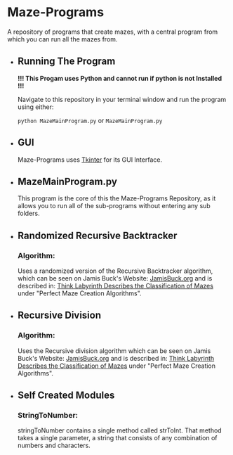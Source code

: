 # Maze-Programs
A repository of programs that create mazes, with a central program from which you can run all the mazes from. 


- ## Running The Program
   **!!! This Progam uses Python and cannot run if python is not Installed !!!**
  
   Navigate to this repository in your terminal window and run the program using either:
   
   `python MazeMainProgram.py` or `MazeMainProgram.py`
  
- ## GUI
    Maze-Programs uses [Tkinter](https://docs.python.org/3/library/tkinter.html) for its GUI Interface. 
   
   
- ## MazeMainProgram.py 
    This program is the core of this the Maze-Programs Repository, as it allows you to run all of the sub-programs without 
    entering any sub folders. 
  
   
- ## Randomized Recursive Backtracker
    
    ### Algorithm:
    
    Uses a randomized version of the Recursive Backtracker algorithm, which can be seen on Jamis Buck's Website: [JamisBuck.org](https://www.jamisbuck.org/mazes/) 
    and is described in: [Think Labyrinth Describes the Classification of Mazes](http://www.astrolog.org/labyrnth/algrithm.htm) under 
    "Perfect Maze Creation Algorithms".
    
      
    
- ## Recursive Division 

    ### Algorithm:
    
    Uses the Recursive division algorithm which can be seen on Jamis Buck's Website: [JamisBuck.org](https://www.jamisbuck.org/mazes/) 
    and is described in: [Think Labyrinth Describes the Classification of Mazes](http://www.astrolog.org/labyrnth/algrithm.htm) under 
    "Perfect Maze Creation Algorithms".
    
- ## Self Created Modules

    ### StringToNumber: 
     
    stringToNumber contains a single method called strToInt.
    That method takes a single parameter, a string that consists 
    of any combination of numbers and characters.


